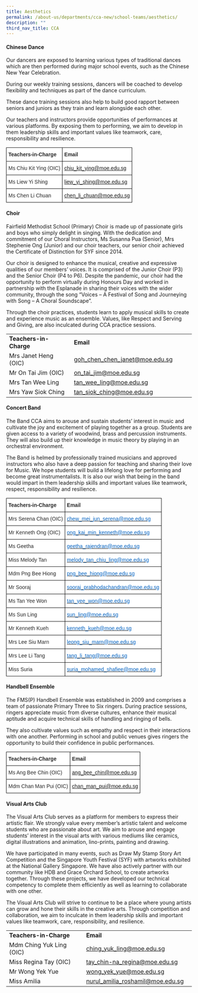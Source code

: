 ```yaml
---
title: Aesthetics
permalink: /about-us/departments/cca-new/school-teams/aesthetics/
description: ""
third_nav_title: CCA
---
```

<h4><strong>Chinese Dance</strong></h4>
<p>Our dancers are exposed to learning various types of traditional dances which are then performed during major school events, such as the Chinese New Year Celebration.&nbsp;</p>
<p>During our weekly training sessions, dancers will be coached to develop flexibility and techniques as part of the dance curriculum.&nbsp;</p>
<p>These dance training sessions also help to build good rapport between seniors and juniors as they train and learn alongside each other.&nbsp;</p>
<p>Our teachers and instructors provide opportunities of performances at various platforms. By exposing them to performing, we aim to develop in them leadership skills and important values like teamwork, care, responsibility and resilience.</p>
<style type="text/css">
.tg  {border-collapse:collapse;border-spacing:0;}
.tg td{border-color:black;border-style:solid;border-width:1px;font-family:Arial, sans-serif;font-size:14px;
  overflow:hidden;padding:10px 5px;word-break:normal;}
.tg th{border-color:black;border-style:solid;border-width:1px;font-family:Arial, sans-serif;font-size:14px;
  font-weight:normal;overflow:hidden;padding:10px 5px;word-break:normal;}
.tg .tg-9v25{background-color:#FFF;color:#414CA0;text-align:left;text-decoration:underline;vertical-align:top}
.tg .tg-7zkw{background-color:#FFF;color:#282828;text-align:left;vertical-align:top}
.tg .tg-hr73{background-color:#FFF;color:#282828;font-weight:bold;text-align:left;vertical-align:top}
</style>
<table class="tg">
<thead>
  <tr>
    <th class="tg-hr73"><span style="color:#282828">Teachers-in-Charge</span></th>
    <th class="tg-hr73"><span style="color:#282828">Email</span></th>
  </tr>
</thead>
<tbody>
  <tr>
    <td class="tg-7zkw"><span style="color:#282828">Ms Chiu Kit Ying (OIC)</span></td>
    <td class="tg-9v25"><a href="mailto:chiu_kit_ying@moe.edu.sg">chiu_kit_ying@moe.edu.sg</a></td>
  </tr>
  <tr>
    <td class="tg-7zkw"><span style="color:#282828">Ms Liew Yi Shing</span></td>
    <td class="tg-9v25"><a href="mailto:liew_yi_shing@moe.edu.sg">liew_yi_shing@moe.edu.sg</a></td>
  </tr>
  <tr>
    <td class="tg-7zkw"><span style="color:#282828">Ms Chen Li Chuan</span></td>
    <td class="tg-9v25"><a href="mailto:chen_li_chuan@moe.edu.sg">chen_li_chuan@moe.edu.sg</a></td>
  </tr>
</tbody>
</table>
<section id="choir">
<h4><strong>Choir</strong></h4>
<p>Fairfield Methodist School (Primary) Choir is made up of passionate girls and boys who simply delight in singing. With the dedication and commitment of our Choral Instructors, Ms Susanna Pua (Senior), Mrs Stephenie Ong (Junior) and our choir teachers, our senior choir achieved the Certificate of Distinction for SYF since 2014.</p>
<p>Our choir is designed to enhance the musical, creative and expressive qualities of our members’ voices. It is comprised of the Junior Choir (P3) and the Senior Choir (P4 to P6). Despite the pandemic, our choir had the opportunity to perform virtually during Honours Day and worked in partnership with the Esplanade in sharing their voices with the wider community, through the song “Voices – A Festival of Song and Journeying with Song – A Choral Soundscape”.</p>
<p>Through the choir practices, students learn to apply musical skills to create and experience music as an ensemble. Values, like Respect and Serving and Giving, are also inculcated during CCA practice sessions.</p></section>
<table>
<tbody>
<tr>
<td width="186"><strong>Teachers-in-Charge</strong></td>
<td width="327"><strong>Email</strong></td>
</tr>
<tr>
<td width="186">Mrs Janet Heng (OIC)</td>
<td width="327"><a href="mailto:goh_chen_chen_janet@moe.edu.sg">goh_chen_chen_janet@moe.edu.sg</a></td>
</tr>
<tr>
<td width="186">Mr On Tai Jim (OIC)</td>
<td width="327"><a href="mailto:on_tai_jim@moe.edu.sg">on_tai_jim@moe.edu.sg</a></td>
</tr>
<tr>
<td width="186">Mrs Tan Wee Ling</td>
<td width="327"><a href="mailto:tan_wee_ling@moe.edu.sg">tan_wee_ling@moe.edu.sg</a></td>
</tr>
<tr>
<td width="186">Mrs Yaw Siok Ching</td>
<td width="327"><a href="mailto:tan_siok_ching@moe.edu.sg">tan_siok_ching@moe.edu.sg</a></td>
</tr>
</tbody>
</table>
<section id="concert-band">
<h4><strong>Concert Band</strong></h4>
<p>The Band CCA aims to arouse and sustain students’ interest in music and cultivate the joy and excitement of playing together as a group. Students are given access to a variety of woodwind, brass and percussion instruments. They will also build up their knowledge in music theory by playing in an orchestral environment.&nbsp;</p>
<p>The Band is helmed by professionally trained musicians and approved instructors who also have a deep passion for teaching and sharing their love for Music. We hope students will build a lifelong love for performing and become great instrumentalists. It is also our wish that being in the band would impart in them leadership skills and important values like teamwork, respect, responsibility and resilience.</p></section>
<style type="text/css">
.tg  {border-collapse:collapse;border-spacing:0;}
.tg td{border-color:black;border-style:solid;border-width:1px;font-family:Arial, sans-serif;font-size:14px;
  overflow:hidden;padding:10px 5px;word-break:normal;}
.tg th{border-color:black;border-style:solid;border-width:1px;font-family:Arial, sans-serif;font-size:14px;
  font-weight:normal;overflow:hidden;padding:10px 5px;word-break:normal;}
.tg .tg-7zkw{background-color:#FFF;color:#282828;text-align:left;vertical-align:top}
.tg .tg-hr73{background-color:#FFF;color:#282828;font-weight:bold;text-align:left;vertical-align:top}
.tg .tg-wogo{background-color:#FFF;color:#0563C1;text-align:left;text-decoration:underline;vertical-align:top}
</style>
<table class="tg">
<thead>
  <tr>
    <th class="tg-hr73"><span style="color:#282828">Teachers-in-Charge</span></th>
    <th class="tg-hr73"><span style="color:#282828">Email</span></th>
  </tr>
</thead>
<tbody>
  <tr>
    <td class="tg-7zkw"><span style="color:#282828">Mrs Serena Chan (OIC)</span></td>
    <td class="tg-wogo"><a href="mailto:chew_mei_jun_serena@moe.edu.sg"><span style="color:#0563C1">chew_mei_jun_serena@moe.edu.sg</span></a></td>
  </tr>
  <tr>
    <td class="tg-7zkw"><span style="color:#282828">Mr Kenneth Ong (OIC)</span></td>
    <td class="tg-wogo"><a href="mailto:ong_kai_min_kenneth@moe.edu.sg"><span style="color:#0563C1">ong_kai_min_kenneth@moe.edu.sg</span></a></td>
  </tr>
  <tr>
    <td class="tg-7zkw"><span style="color:#282828">Ms Geetha</span></td>
    <td class="tg-wogo"><a href="mailto:geetha_rajendran@moe.edu.sg"><span style="color:#0563C1">geetha_rajendran@moe.edu.sg</span></a></td>
  </tr>
  <tr>
    <td class="tg-7zkw"><span style="color:#282828">Miss Melody Tan</span></td>
    <td class="tg-wogo"><a href="mailto:melody_tan_chiu_ling@moe.edu.sg"><span style="color:#0563C1">melody_tan_chiu_ling@moe.edu.sg</span></a></td>
  </tr>
  <tr>
    <td class="tg-7zkw"><span style="color:#282828">Mdm Png Bee Hiong</span></td>
    <td class="tg-wogo"><a href="mailto:png_bee_hiong@moe.edu.sg"><span style="color:#0563C1">png_bee_hiong@moe.edu.sg</span></a></td>
  </tr>
  <tr>
    <td class="tg-7zkw"><span style="color:#282828">Mr Sooraj</span></td>
    <td class="tg-wogo"><a href="mailto:sooraj_prabhodachandran@moe.edu.sg"><span style="color:#0563C1">sooraj_prabhodachandran@moe.edu.sg</span></a></td>
  </tr>
  <tr>
    <td class="tg-7zkw"><span style="color:#282828">Ms Tan Yee Won</span></td>
    <td class="tg-wogo"><a href="mailto:tan_yee_won@moe.edu.sg"><span style="color:#0563C1">tan_yee_won@moe.edu.sg</span></a></td>
  </tr>
  <tr>
    <td class="tg-7zkw"><span style="color:#282828">Ms Sun Ling</span></td>
    <td class="tg-wogo"><a href="mailto:sun_ling@moe.edu.sg"><span style="color:#0563C1">sun_ling@moe.edu.sg</span></a></td>
  </tr>
  <tr>
    <td class="tg-7zkw"><span style="color:#282828">Mr Kenneth Kueh</span></td>
    <td class="tg-wogo"><a href="mailto:kenneth_kueh@moe.edu.sg"><span style="color:#0563C1">kenneth_kueh@moe.edu.sg</span></a></td>
  </tr>
  <tr>
    <td class="tg-7zkw"><span style="color:#282828">Mrs Lee Siu Marn</span></td>
    <td class="tg-wogo"><a href="mailto:leong_siu_marn@moe.edu.sg"><span style="color:#0563C1">leong_siu_marn@moe.edu.sg</span></a></td>
  </tr>
  <tr>
    <td class="tg-7zkw"><span style="color:#282828">Mrs Lee Li Tang</span></td>
    <td class="tg-wogo"><a href="mailto:tang_li_tang@moe.edu.sg"><span style="color:#0563C1">tang_li_tang@moe.edu.sg</span></a></td>
  </tr>
  <tr>
    <td class="tg-7zkw"><span style="color:#282828">Miss Suria</span></td>
    <td class="tg-wogo"><a href="mailto:suria_mohamed_shafiee@moe.edu.sg"><span style="color:#0563C1">suria_mohamed_shafiee@moe.edu.sg</span></a></td>
  </tr>
</tbody>
</table>
<section id="handbell-ensemble">
<h4><strong>Handbell Ensemble</strong></h4>
<p>The FMS(P) Handbell Ensemble was established in 2009 and comprises a team of passionate Primary Three to Six ringers. During practice sessions, ringers appreciate music from diverse cultures, enhance their musical aptitude and acquire technical skills of handling and ringing of bells.</p>
<p>They also cultivate values such as empathy and respect in their interactions with one another. Performing in school and public venues gives ringers the opportunity to build their confidence in public performances.</p>
</section>
<style type="text/css">
.tg  {border-collapse:collapse;border-spacing:0;}
.tg td{border-color:black;border-style:solid;border-width:1px;font-family:Arial, sans-serif;font-size:14px;
  overflow:hidden;padding:10px 5px;word-break:normal;}
.tg th{border-color:black;border-style:solid;border-width:1px;font-family:Arial, sans-serif;font-size:14px;
  font-weight:normal;overflow:hidden;padding:10px 5px;word-break:normal;}
.tg .tg-9v25{background-color:#FFF;color:#414CA0;text-align:left;text-decoration:underline;vertical-align:top}
.tg .tg-7zkw{background-color:#FFF;color:#282828;text-align:left;vertical-align:top}
.tg .tg-hr73{background-color:#FFF;color:#282828;font-weight:bold;text-align:left;vertical-align:top}
</style>
<table class="tg">
<thead>
  <tr>
    <th class="tg-hr73"><span style="color:#282828">Teachers-in-Charge</span></th>
    <th class="tg-hr73"><span style="color:#282828">Email</span></th>
  </tr>
</thead>
<tbody>
  <tr>
    <td class="tg-7zkw"><span style="color:#282828">Ms Ang Bee Chin (OIC)</span></td>
    <td class="tg-9v25"><a href="mailto:ang_bee_chin@moe.edu.sg">ang_bee_chin@moe.edu.sg</a></td>
  </tr>
  <tr>
    <td class="tg-7zkw"><span style="color:#282828">Mdm Chan Man Pui (OIC)</span></td>
    <td class="tg-9v25"><a href="mailto:chan_man_pui@moe.edu.sg">chan_man_pui@moe.edu.sg</a></td>
  </tr>
</tbody>
</table>
<h4><strong>Visual Arts Club</strong></h4>
<p>The Visual Arts Club&nbsp;serves as a platform for members to express their artistic flair. We strongly value every member’s artistic talent and welcome students who are passionate about art.&nbsp;We aim to arouse and engage students’ interest in the visual arts with various mediums like ceramics, digital illustrations and animation, lino-prints, painting and drawing.</p>
<p>We have participated in many events, such as Draw My Stamp Story Art Competition and the Singapore Youth Festival (SYF) with artworks exhibited at the National Gallery Singapore. We have also actively partner with our community like HDB and Grace Orchard School, to create artworks together. Through these projects, we have developed our technical competency to complete them efficiently as well as learning to collaborate with one other.</p>
<p>The Visual Arts Club will strive to continue to be a place where young artists can grow and hone their skills in the creative arts. Through competition and collaboration,&nbsp;we aim to inculcate in them leadership skills and important values like teamwork, care, responsibility, and resilience.</p>
<table>
<tbody>
<tr>
<td width="210"><strong>Teachers-in-Charge</strong></td>
<td width="281"><strong>Email</strong></td>
</tr>
<tr>
<td width="210">Mdm Ching Yuk Ling (OIC)</td>
<td width="281"><a href="mailto:ching_yuk_ling@moe.edu.sg">ching_yuk_ling@moe.edu.sg</a></td>
</tr>
<tr>
<td width="210">Miss Regina Tay (OIC)</td>
<td width="281"><a href="mailto:tay_chin-na_regina@moe.edu.sg">tay_chin-na_regina@moe.edu.sg</a></td>
</tr>
<tr>
<td width="210">Mr Wong Yek Yue</td>
<td width="281"><a href="mailto:wong_yek_yue@moe.edu.sg">wong_yek_yue@moe.edu.sg</a></td>
</tr>
<tr>
<td width="210">Miss Amilia</td>
<td width="281"><a href="mailto:nurul_amilia_roshamil@moe.edu.sg">nurul_amilia_roshamil@moe.edu.sg</a></td>
</tr>
</tbody>
</table>